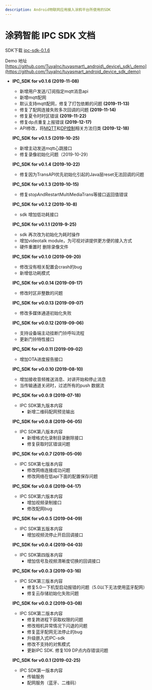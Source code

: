 ```yaml
---
description: Android物联网应用接入涂鸦平台所使用的SDK
---
```


# 涂鸦智能 IPC SDK 文档

SDK下载 [ipc-sdk-0.1.6](assets/ipc-sdk-0.1.6.aar.zip)

Demo 地址 [https://github.com/TuyaInc/tuyasmart\_android\_device\_sdk\_demo](https://github.com/TuyaInc/tuyasmart_android_device_sdk_demo)


* **IPC\_SDK for v0.1.6 \(2019-11-08\)**

  * 新增用户发送/订阅指定mqtt消息api
  * 新增mqtt配网
  * 默认支持mqtt配网，修复了打包依赖的问题 **\(2019-11-13\)**
  * 修复了配网连接失败多次回调的问题 **\(2019-11-14\)**
  * 修复夏令时时区错误 **\(2019-11-22\)**
  * 修复dp点重复上报错误 **\(2019-12-17\)**
  * API修改，将[MQTT](./sdk-api.md#mqtt)和[DP控制](./sdk-api.md#dp)相关方法归类 **\(2019-12-18\)**

  **IPC\_SDK for v0.1.5 \(2019-10-25\)**

  * 新增主动发送mqtt心跳接口
  * 修复录像初始化问题（2019-10-29）

  **IPC\_SDK for v0.1.4 \(2019-10-22\)**

  * 修复因为TransAPI优先初始化引起的Java层reset无法回调的问题

  **IPC\_SDK for v0.1.3 \(2019-10-15\)**

  * 修复stopAndRestartMultiMediaTrans等接口返回值错误

  **IPC\_SDK for v0.1.2 \(2019-10-8\)**

  * sdk 增加低功耗接口

  **IPC\_SDK for v0.1.1 \(2019-9-25\)**

  * sdk 再次改为初始化为耗时操作
  * 增加videotalk module，为可视对讲提供更方便的接入方式
  * 硬件重置时 删除录像文件

  **IPC\_SDK for v0.1.0 \(2019-09-20\)**

  * 修改没有相关配置会crash的bug
  * 新增低功耗模式

  **IPC\_SDK for v0.0.14 \(2019-09-17\)**

  * 修改时区非整数的问题

  **IPC\_SDK for v0.0.13 \(2019-09-07\)**

  * 修改多媒体通道初始化失败

  **IPC\_SDK for v0.0.12 \(2019-09-06\)**

  * 支持设备端主动挂断门铃呼叫流程
  * 更新门铃特性接口

  **IPC\_SDK for v0.0.11 \(2019-09-02\)**

  * 增加OTA进度报告接口

  **IPC\_SDK for v0.0.10 \(2019-08-10\)**

  * 增加接收音频推送消息、对讲开始和停止消息
  * 当传输通道关闭时，过滤所有的push 数据流

  **IPC\_SDK for v0.0.9 \(2019-07-18\)**

  * IPC SDK第九版本内容
    * 新增二维码配网预览输出

  **IPC\_SDK for v0.0.8 \(2019-06-05\)**

  * IPC SDK第八版本内容
    * 新增格式化录制目录删除接口
    * 修复获取时区错误问题

  **IPC\_SDK for v0.0.7 \(2019-05-09\)**

  * IPC SDK第七版本内容
    * 修改网络连接成功问题
    * 修改网络在低api下面的配置保存问题

  **IPC\_SDK for v0.0.6 \(2019-04-17\)**

  * IPC SDK第六版本内容
    * 增加视频录制接口
    * 修改配网bug

  **IPC\_SDK for v0.0.5 \(2019-04-09\)**

  * IPC SDK第五版本内容
    * 增加视频流停止开启回调接口

  **IPC\_SDK for v0.0.4 \(2019-04-03\)**

  * IPC SDK第四版本内容
    * 增加信号及视频清晰度切换的回调接口

  **IPC\_SDK for v0.0.3 \(2019-03-16\)**

  * IPC SDK第三版本内容
    * 修复5.0一下机型启动报错的问题（5.0以下无法使用蓝牙配网）
    * 修复云存储初始化失败问题

  **IPC\_SDK for v0.0.2 \(2019-03-08\)**

  * IPC SDK第二版本内容
    * 修复跨进程下获取权限的问题
    * 修改相机异常情况下闪退的问题
    * 修复蓝牙配网无法停止的bug
    * 升级嵌入式IPC-sdk
    * 修改不支持的对焦模式
    * 更新IPC SDK. 修复109 DP点内存错误问题

  **IPC\_SDK for v0.0.1 \(2019-02-25\)**

  * IPC SDK第一版本内容
    * 传输服务
    * 配网服务（蓝牙、二维码）

